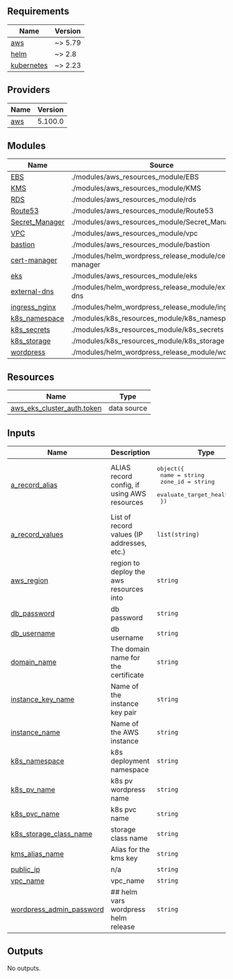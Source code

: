 ## Requirements

| Name | Version |
|------|---------|
| <a name="requirement_aws"></a> [aws](#requirement\_aws) | ~> 5.79 |
| <a name="requirement_helm"></a> [helm](#requirement\_helm) | ~> 2.8 |
| <a name="requirement_kubernetes"></a> [kubernetes](#requirement\_kubernetes) | ~> 2.23 |

## Providers

| Name | Version |
|------|---------|
| <a name="provider_aws"></a> [aws](#provider\_aws) | 5.100.0 |

## Modules

| Name | Source | Version |
|------|--------|---------|
| <a name="module_EBS"></a> [EBS](#module\_EBS) | ./modules/aws_resources_module/EBS | n/a |
| <a name="module_KMS"></a> [KMS](#module\_KMS) | ./modules/aws_resources_module/KMS | n/a |
| <a name="module_RDS"></a> [RDS](#module\_RDS) | ./modules/aws_resources_module/rds | n/a |
| <a name="module_Route53"></a> [Route53](#module\_Route53) | ./modules/aws_resources_module/Route53 | n/a |
| <a name="module_Secret_Manager"></a> [Secret\_Manager](#module\_Secret\_Manager) | ./modules/aws_resources_module/Secret_Manager | n/a |
| <a name="module_VPC"></a> [VPC](#module\_VPC) | ./modules/aws_resources_module/vpc | n/a |
| <a name="module_bastion"></a> [bastion](#module\_bastion) | ./modules/aws_resources_module/bastion | n/a |
| <a name="module_cert-manager"></a> [cert-manager](#module\_cert-manager) | ./modules/helm_wordpress_release_module/cert-manager | n/a |
| <a name="module_eks"></a> [eks](#module\_eks) | ./modules/aws_resources_module/eks | n/a |
| <a name="module_external-dns"></a> [external-dns](#module\_external-dns) | ./modules/helm_wordpress_release_module/external-dns | n/a |
| <a name="module_ingress_nginx"></a> [ingress\_nginx](#module\_ingress\_nginx) | ./modules/helm_wordpress_release_module/ingress | n/a |
| <a name="module_k8s_namespace"></a> [k8s\_namespace](#module\_k8s\_namespace) | ./modules/k8s_resources_module/k8s_namespace | n/a |
| <a name="module_k8s_secrets"></a> [k8s\_secrets](#module\_k8s\_secrets) | ./modules/k8s_resources_module/k8s_secrets | n/a |
| <a name="module_k8s_storage"></a> [k8s\_storage](#module\_k8s\_storage) | ./modules/k8s_resources_module/k8s_storage | n/a |
| <a name="module_wordpress"></a> [wordpress](#module\_wordpress) | ./modules/helm_wordpress_release_module/wordpress | n/a |

## Resources

| Name | Type |
|------|------|
| [aws_eks_cluster_auth.token](https://registry.terraform.io/providers/hashicorp/aws/latest/docs/data-sources/eks_cluster_auth) | data source |

## Inputs

| Name | Description | Type | Default | Required |
|------|-------------|------|---------|:--------:|
| <a name="input_a_record_alias"></a> [a\_record\_alias](#input\_a\_record\_alias) | ALIAS record config, if using AWS resources | <pre>object({<br/>    name                   = string<br/>    zone_id                = string<br/>    evaluate_target_health = bool<br/>  })</pre> | `null` | no |
| <a name="input_a_record_values"></a> [a\_record\_values](#input\_a\_record\_values) | List of record values (IP addresses, etc.) | `list(string)` | `[]` | no |
| <a name="input_aws_region"></a> [aws\_region](#input\_aws\_region) | region to deploy the aws resources into | `string` | n/a | yes |
| <a name="input_db_password"></a> [db\_password](#input\_db\_password) | db password | `string` | n/a | yes |
| <a name="input_db_username"></a> [db\_username](#input\_db\_username) | db username | `string` | n/a | yes |
| <a name="input_domain_name"></a> [domain\_name](#input\_domain\_name) | The domain name for the certificate | `string` | n/a | yes |
| <a name="input_instance_key_name"></a> [instance\_key\_name](#input\_instance\_key\_name) | Name of the instance key pair | `string` | n/a | yes |
| <a name="input_instance_name"></a> [instance\_name](#input\_instance\_name) | Name of the AWS instance | `string` | n/a | yes |
| <a name="input_k8s_namespace"></a> [k8s\_namespace](#input\_k8s\_namespace) | k8s deployment namespace | `string` | n/a | yes |
| <a name="input_k8s_pv_name"></a> [k8s\_pv\_name](#input\_k8s\_pv\_name) | k8s pv wordpress name | `string` | n/a | yes |
| <a name="input_k8s_pvc_name"></a> [k8s\_pvc\_name](#input\_k8s\_pvc\_name) | k8s pvc name | `string` | n/a | yes |
| <a name="input_k8s_storage_class_name"></a> [k8s\_storage\_class\_name](#input\_k8s\_storage\_class\_name) | storage class name | `string` | n/a | yes |
| <a name="input_kms_alias_name"></a> [kms\_alias\_name](#input\_kms\_alias\_name) | Alias for the kms key | `string` | n/a | yes |
| <a name="input_public_ip"></a> [public\_ip](#input\_public\_ip) | n/a | `string` | n/a | yes |
| <a name="input_vpc_name"></a> [vpc\_name](#input\_vpc\_name) | vpc\_name | `string` | n/a | yes |
| <a name="input_wordpress_admin_password"></a> [wordpress\_admin\_password](#input\_wordpress\_admin\_password) | ## helm vars wordpress helm release | `string` | n/a | yes |

## Outputs

No outputs.
